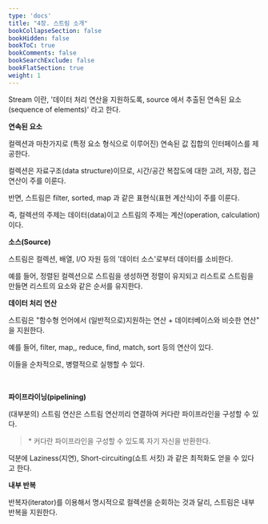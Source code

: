 ```yaml
---
type: 'docs'
title: "4장. 스트림 소개"
bookCollapseSection: false
bookHidden: false
bookToC: true
bookComments: false
bookSearchExclude: false
bookFlatSection: true
weight: 1
---
```


Stream 이란, '데이터 처리 연산을 지원하도록, source 에서 추출된 연속된 요소(sequence of elements)' 라고 한다.

**연속된 요소**

컬렉션과 마찬가지로 (특정 요소 형식으로 이루어진) 연속된 값 집합의 인터페이스를 제공한다.

컬렉션은 자료구조(data structure)이므로, 시간/공간 복잡도에 대한 고려, 저장, 접근 연산이 주를 이룬다.

반면, 스트림은 filter, sorted, map 과 같은 표현식(표현 계산식)이 주를 이룬다.

즉, 컬렉션의 주제는 데이터(data)이고 스트림의 주제는 계산(operation, calculation)이다.

**소스(Source)**

스트림은 컬렉션, 배열, I/O 자원 등의 '데이터 소스'로부터 데이터를 소비한다.

예를 들어, 정렬된 컬렉션으로 스트림을 생성하면 정렬이 유지되고 리스트로 스트림을 만들면 리스트의 요소와 같은 순서를 유지한다.

**데이터 처리 연산**

스트림은 "함수형 언어에서 (일반적으로)지원하는 연산 + 데이터베이스와 비슷한 연산" 을 지원한다.

예를 들어, filter, map,, reduce, find, match, sort 등의 연산이 있다.

이들을 순차적으로, 병렬적으로 실행할 수 있다.

<br>

**파이프라이닝(pipelining)**

(대부분의) 스트림 연산은 스트림 연산끼리 연결하여 커다란 파이프라인을 구성할 수 있다.

> \* 커다란 파이프라인을 구성할 수 있도록 자기 자신을 반환한다.

덕분에 Laziness(지연), Short-circuiting(쇼트 서킷) 과 같은 최적화도 얻을 수 있다고 한다.

**내부 반복**

반복자(iterator)를 이용해서 명시적으로 컬렉션을 순회하는 것과 달리, 스트림은 내부 반복을 지원한다.
